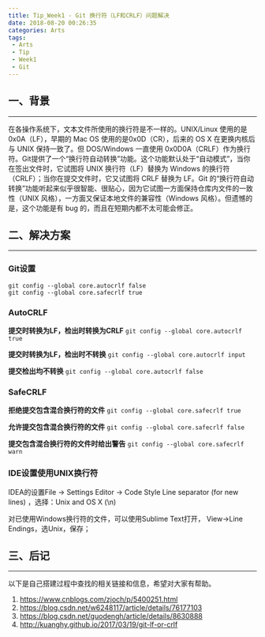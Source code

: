 ```yaml
---
title: Tip_Week1 - Git 换行符（LF和CRLF）问题解决
date: 2018-08-20 00:26:35
categories: Arts
tags:
 - Arts
 - Tip
 - Week1
 - Git
---
```


## 一、背景
---
在各操作系统下，文本文件所使用的换行符是不一样的。UNIX/Linux 使用的是 0x0A（LF），早期的 Mac OS 使用的是0x0D（CR），后来的 OS X 在更换内核后与 UNIX 保持一致了。但 DOS/Windows 一直使用 0x0D0A（CRLF）作为换行符。Git提供了一个“换行符自动转换”功能。这个功能默认处于“自动模式”，当你在签出文件时，它试图将 UNIX 换行符（LF）替换为 Windows 的换行符（CRLF）；当你在提交文件时，它又试图将 CRLF 替换为 LF。Git 的“换行符自动转换”功能听起来似乎很智能、很贴心，因为它试图一方面保持仓库内文件的一致性（UNIX 风格），一方面又保证本地文件的兼容性（Windows 风格）。但遗憾的是，这个功能是有 bug 的，而且在短期内都不太可能会修正。

## 二、解决方案
---
### Git设置
```
git config --global core.autocrlf false
git config --global core.safecrlf true
```

### AutoCRLF
**提交时转换为LF，检出时转换为CRLF**
`git config --global core.autocrlf true`

**提交时转换为LF，检出时不转换**
`git config --global core.autocrlf input`

**提交检出均不转换**
`git config --global core.autocrlf false`

### SafeCRLF
**拒绝提交包含混合换行符的文件**
`git config --global core.safecrlf true`

**允许提交包含混合换行符的文件**
`git config --global core.safecrlf false`

**提交包含混合换行符的文件时给出警告**
`git config --global core.safecrlf warn`

### IDE设置使用UNIX换行符
IDEA的设置File -> Settings
Editor -> Code Style
Line separator (for new lines) ，选择：Unix and OS X (\n)

对已使用Windows换行符的文件，可以使用Sublime Text打开，
View->Line Endings，选Unix，保存；

## 三、后记
---
以下是自己搭建过程中查找的相关链接和信息，希望对大家有帮助。
1. https://www.cnblogs.com/zjoch/p/5400251.html
2. https://blog.csdn.net/w6248117/article/details/76177103
3. https://blog.csdn.net/guodengh/article/details/8630888
4. http://kuanghy.github.io/2017/03/19/git-lf-or-crlf



